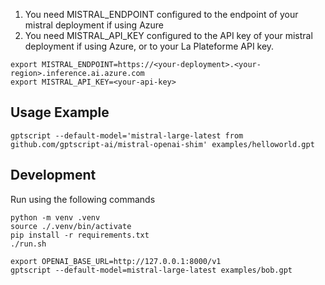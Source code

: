 1. You need MISTRAL_ENDPOINT configured to the endpoint of your mistral deployment if using Azure
2. You need MISTRAL_API_KEY configured to the API key of your mistral deployment if using Azure, or to your La
   Plateforme API key.

```
export MISTRAL_ENDPOINT=https://<your-deployment>.<your-region>.inference.ai.azure.com
export MISTRAL_API_KEY=<your-api-key>
```

## Usage Example

```
gptscript --default-model='mistral-large-latest from github.com/gptscript-ai/mistral-openai-shim' examples/helloworld.gpt
```

## Development

Run using the following commands

```
python -m venv .venv
source ./.venv/bin/activate
pip install -r requirements.txt
./run.sh
```

```
export OPENAI_BASE_URL=http://127.0.0.1:8000/v1
gptscript --default-model=mistral-large-latest examples/bob.gpt
```

